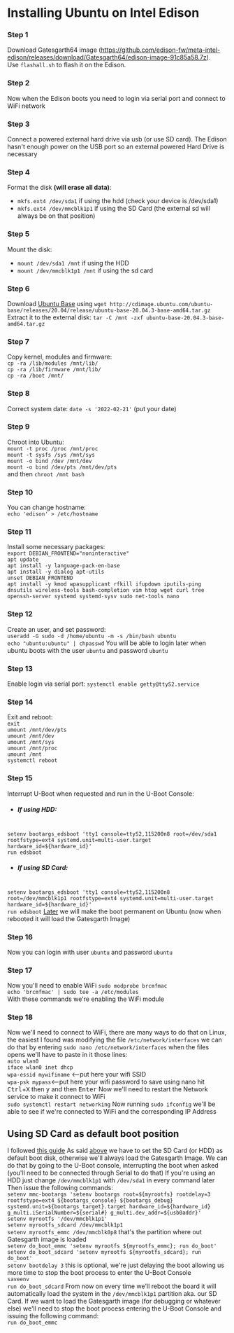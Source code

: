 # Installing Ubuntu on Intel Edison
### Step 1
Download Gatesgarth64 image (https://github.com/edison-fw/meta-intel-edison/releases/download/Gatesgarth64/edison-image-91c85a58.7z).<br>
Use `flashall.sh` to flash it on the Edison.
### Step 2
Now when the Edison boots you need to login via serial port and connect to WiFi network
### Step 3
Connect a powered external hard drive via usb (or use SD card).
The Edison hasn't enough power on the USB port so an external powered Hard Drive is necessary
### Step 4
Format the disk __(will erase all data)__:
*   `mkfs.ext4 /dev/sda1` if using the hdd (check your device is /dev/sda1)
*   `mkfs.ext4 /dev/mmcblk1p1` if using the SD Card (the external sd will always be on that position)
### Step 5
Mount the disk:
*   `mount /dev/sda1 /mnt` if using the HDD
*   `mount /dev/mmcblk1p1 /mnt` if using the sd card
### Step 6
Download [Ubuntu Base](http://cdimage.ubuntu.com/ubuntu-base/releases/20.04/release/ubuntu-base-20.04.3-base-amd64.tar.gz) using `wget http://cdimage.ubuntu.com/ubuntu-base/releases/20.04/release/ubuntu-base-20.04.3-base-amd64.tar.gz`
<br>Extract it to the external disk: `tar -C /mnt -zxf ubuntu-base-20.04.3-base-amd64.tar.gz`
### Step 7
Copy kernel, modules and firmware:<br>
`cp -ra /lib/modules /mnt/lib/`<br>
`cp -ra /lib/firmware /mnt/lib/`<br>
`cp -ra /boot /mnt/`<br>
### Step 8
Correct system date: `date -s '2022-02-21'` (put your date)
### Step 9
Chroot into Ubuntu:<br>
`mount -t proc /proc /mnt/proc`<br>
`mount -t sysfs /sys /mnt/sys`<br>
`mount -o bind /dev /mnt/dev`<br>
`mount -o bind /dev/pts /mnt/dev/pts`<br>
and then `chroot /mnt bash`<br>
### Step 10
You can change hostname:<br> `echo 'edison' > /etc/hostname`
### Step 11
Install some necessary packages:<br>
`export DEBIAN_FRONTEND="noninteractive"`
<br>`apt update`
<br>`apt install -y language-pack-en-base`
<br>`apt install -y dialog apt-utils`
<br>`unset DEBIAN_FRONTEND`
<br>`apt install -y kmod wpasupplicant rfkill ifupdown iputils-ping dnsutils wireless-tools bash-completion vim htop wget curl tree openssh-server systemd systemd-sysv sudo net-tools nano`
### Step 12
Create an user, and set password:
<br>`useradd -G sudo -d /home/ubuntu -m -s /bin/bash ubuntu`
<br>`echo "ubuntu:ubuntu" | chpasswd`
You will be able to login later when ubuntu boots with the user `ubuntu` and password `ubuntu`
### Step 13
Enable login via serial port: `systemctl enable getty@ttyS2.service`
### Step 14
Exit and reboot:
<br>`exit`
<br>`umount /mnt/dev/pts`
<br>`umount /mnt/dev`
<br>`umount /mnt/sys`
<br>`umount /mnt/proc`
<br>`umount /mnt`
<br>`systemctl reboot`
### Step 15
Interrupt U-Boot when requested and run in the U-Boot Console:
* ##### If using HDD:
<br>`setenv bootargs_edsboot 'tty1 console=ttyS2,115200n8 root=/dev/sda1 rootfstype=ext4 systemd.unit=multi-user.target hardware_id=${hardware_id}'`
<br>`run edsboot`
* ##### If using SD Card:
<br>`setenv bootargs_edsboot 'tty1 console=ttyS2,115200n8 root=/dev/mmcblk1p1 rootfstype=ext4 systemd.unit=multi-user.target hardware_id=${hardware_id}'`
<br>`run edsboot`
[Later](Using-SD-Card) we will make the boot permanent on Ubuntu (now when rebooted it will load the Gatesgarth Image)
### Step 16
Now you can login with user `ubuntu` and password `ubuntu`
### Step 17
Now you'll need to enable WiFi
`sudo modprobe brcmfmac`<br>
`echo 'brcmfmac' | sudo tee -a /etc/modules`<br>
With these commands we're enabling the WiFi module
### Step 18
Now we'll need to connect to WiFi, there are many ways to do that on Linux, the easiest I found was modifying the file `/etc/network/interfaces`
we can do that by entering `sudo nano /etc/network/interfaces`
when the files opens we'll have to paste in it those lines:
<br>`auto wlan0`
<br>`iface wlan0 inet dhcp`
<br>`wpa-essid mywifiname` <--put here your wifi SSID
<br>`wpa-psk mypass`<--put here your wifi password
to save using nano hit <kbd>Ctrl</kbd>+<kbd>X</kbd> then <kbd>y</kbd> and then <kbd>Enter</kbd>
Now we'll need to restart the Network service to make it connect to WiFi
<br>`sudo systemctl restart networking`
Now running `sudo ifconfig` we'll be able to see if we're connected to WiFi and the corresponding IP Address

## Using SD Card as default boot position
I followed [this guide](https://sarweshcr.blogspot.com/2015/11/Boot-Intel-Edison-from-SD-card-with-Debian-or-Ubilinux.html)
As said [above](#Step-15) we have to set the SD Card (or HDD) as default boot disk, otherwise we'll always load the Gatesgarth Image.
We can do that by going to the U-Boot console, interrupting the boot when asked (you'll need to be connected through Serial to do that)
If you're using an HDD just change `/dev/mmcblk1p1` with `/dev/sda1` in every command later
Then issue the following commands:
<br>`setenv mmc-bootargs 'setenv bootargs root=${myrootfs} rootdelay=3 rootfstype=ext4 ${bootargs_console} ${bootargs_debug} systemd.unit=${bootargs_target}.target hardware_id=${hardware_id} g_multi.iSerialNumber=${serial#} g_multi.dev_addr=${usb0addr}'`
<br>`setenv myrootfs '/dev/mmcblk1p1'`
<br>`setenv myrootfs_sdcard /dev/mmcblk1p1`
<br>`setenv myrootfs_emmc /dev/mmcblk0p8` that's the partition where out Gatesgarth image is loaded
<br>`setenv do_boot_emmc 'setenv myrootfs ${myrootfs_emmc}; run do_boot'`
<br>`setenv do_boot_sdcard 'setenv myrootfs ${myrootfs_sdcard}; run do_boot'`
<br>`setenv bootdelay 3` this is optional, we're just delaying the boot allowing us more time to stop the boot process to enter the U-Boot Console
<br>`saveenv`
<br>`run do_boot_sdcard`
From now on every time we'll reboot the board it will automatically load the system in the `/dev/mmcblk1p1` partition aka. our SD Card.
If we want to load the Gatesgarth image (for debugging or whatever else) we'll need to stop the boot process entering the U-Boot Console and issuing the following command:
<br>`run do_boot_emmc`
